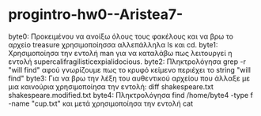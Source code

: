 # progintro-hw0--Aristea7-
byte0: Προκειμένου να ανοίξω όλους τους φακέλους και να βρω το αρχείο treasure χρησιμοποίησσα αλλεπάλληλα ls και cd.
byte1: Χρησιμοποίησα την εντολή man για να καταλάβω πως λειτουργεί η εντολή supercalifragilisticexpialidocious.
byte2: Πληκτρολόγησα grep -r "will find" αφού γνωρίζουμε πως το κρυφό κείμενο περιέχει το string "will find"
byte3: Για να βρω την λέξη του αυθεντικού αρχείου που άλλαξε με μια καινούρια χρησιμοποίησα την εντολή: diff shakespeare.txt shakespeare.modified.txt
byte4: Πληκτρολόγησα find /home/byte4 -type f -name "cup.txt" και μετά χρησιμοποίησα την εντολή cat
